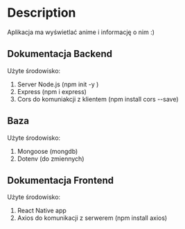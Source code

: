 # Description
Aplikacja ma wyświetlać anime i informację o nim :)

## Dokumentacja Backend
Użyte środowisko:
1. Server Node.js (npm init -y  )
2. Express (npm i express)
3. Cors do komuniakcji z klientem (npm install cors --save)

## Baza
Użyte środowisko:
1. Mongoose (mongdb)
2. Dotenv (do zmiennych)

## Dokumentacja Frontend
Użyte środowisko:
1. React Native app
2. Axios do komunikacji z serwerem (npm install axios)     
